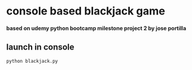# console based blackjack game

#### based on udemy python bootcamp milestone project 2 by jose portilla

## launch in console
```
python blackjack.py
```
